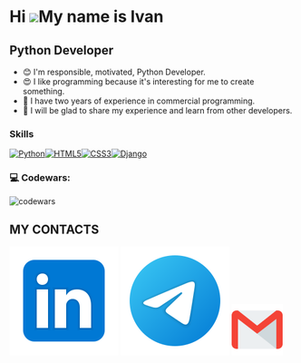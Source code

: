 Hi ![](https://user-images.githubusercontent.com/18350557/176309783-0785949b-9127-417c-8b55-ab5a4333674e.gif)My name is Ivan
============================================================================================================================

Python Developer
----------------

* 😊 I'm responsible, motivated, Python Developer.
* 😍 I like programming because it's interesting for me to create something.
* 🐞 I have two years of experience in commercial programming.
* 👯 I will be glad to share my experience and learn from other developers.

### Skills


<p align="left">
<a href="https://www.python.org/" target="_blank" rel="noreferrer"><img src="https://raw.githubusercontent.com/danielcranney/readme-generator/main/public/icons/skills/python-colored.svg" width="36" height="36" alt="Python" /></a><a href="https://developer.mozilla.org/en-US/docs/Glossary/HTML5" target="_blank" rel="noreferrer"><img src="https://raw.githubusercontent.com/danielcranney/readme-generator/main/public/icons/skills/html5-colored.svg" width="36" height="36" alt="HTML5" /></a><a href="https://www.w3.org/TR/CSS/#css" target="_blank" rel="noreferrer"><img src="https://raw.githubusercontent.com/danielcranney/readme-generator/main/public/icons/skills/css3-colored.svg" width="36" height="36" alt="CSS3" /></a><a href="https://www.djangoproject.com/" target="_blank" rel="noreferrer"><img src="https://raw.githubusercontent.com/danielcranney/readme-generator/main/public/icons/skills/django-colored.svg" width="36" height="36" alt="Django" /></a>
</p>

### 💻 Codewars:

![codewars](https://www.codewars.com/users/Infinity228007/badges/large)

## MY CONTACTS
[<img src="./svg/Linkedin.svg">](https://www.linkedin.com/in/%D0%B8%D0%B2%D0%B0%D0%BD-%D0%BF%D0%BE%D1%80%D0%BE%D0%B7%D0%BE%D0%B2-b28a2b297/?lipi=urn%3Ali%3Apage%3Ad_flagship3_feed%3BwZTy%2FzsOTZmdUJpNWz5CvA%3D%3D)
[<img src="./svg/telegram.svg">]([https://t.me/AndriiShvaika](https://t.me/ivanporozov))
[<img src="./svg/gmail.svg" width="90px" height="90px">](mailto:porozovivan090@gmail.com)
